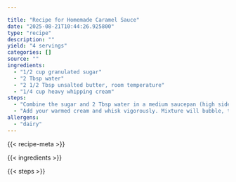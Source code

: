 ```yaml
---

title: "Recipe for Homemade Caramel Sauce"
date: "2025-08-21T10:44:26.925800"
type: "recipe"
description: ""
yield: "4 servings"
categories: []
source: ""
ingredients:
  - "1/2 cup granulated sugar"
  - "2 Tbsp water"
  - "2 1/2 Tbsp unsalted butter, room temperature"
  - "1/4 cup heavy whipping cream"
steps:
  - "Combine the sugar and 2 Tbsp water in a medium saucepan (high sides). Do not stir. Cook over medium-high heat to a dark caramel color, swirling as it begins to brown to distribute the sugar. While the sugar and water are going at it, heat up the cream in a saucepan or microwave just until warm. Take off the heat and add your room temperature butter. Whisk the butter in, being sure it is totally combined."
  - "Add your warmed cream and whisk vigorously. Mixture will bubble, then settle down to a velvety caramel."
allergens:
  - "dairy"
---
```


{{< recipe-meta >}}

{{< ingredients >}}

{{< steps >}}
